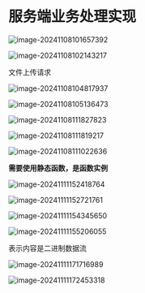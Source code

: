 # 服务端业务处理实现

![image-20241108101657392](D:\code\study\notes_stu\c++_note\picture\image-20241108101657392.png)

![image-20241108102143217](D:\code\study\notes_stu\c++_note\picture\image-20241108102143217.png)

文件上传请求

![image-20241108104817937](D:\code\study\notes_stu\c++_note\picture\image-20241108104817937.png)

![image-20241108105136473](D:\code\study\notes_stu\c++_note\picture\image-20241108105136473.png)

![image-20241108111827823](D:\code\study\notes_stu\c++_note\picture\image-20241108111827823.png)

![image-20241108111819217](D:\code\study\notes_stu\c++_note\picture\image-20241108111819217.png)

![image-20241108111022636](D:\code\study\notes_stu\c++_note\picture\image-20241108111022636.png)

**需要使用静态函数，是函数实例**

![image-20241111152418764](D:\code\study\notes_stu\c++_note\picture\image-20241111152418764.png)

![image-20241111152721761](D:\code\study\notes_stu\c++_note\picture\image-20241111152721761.png)

![image-20241111154345650](D:\code\study\notes_stu\c++_note\picture\image-20241111154345650.png)

![image-20241111155206055](D:\code\study\notes_stu\c++_note\picture\image-20241111155206055.png)

表示内容是二进制数据流

![image-20241111171716989](D:\code\study\notes_stu\c++_note\picture\image-20241111171716989.png)

![image-20241111172453318](D:\code\study\notes_stu\c++_note\picture\image-20241111172453318.png)